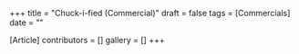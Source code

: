 +++
title = "Chuck-i-fied (Commercial)"
draft = false
tags = [Commercials]
date = ""

[Article]
contributors = []
gallery = []
+++